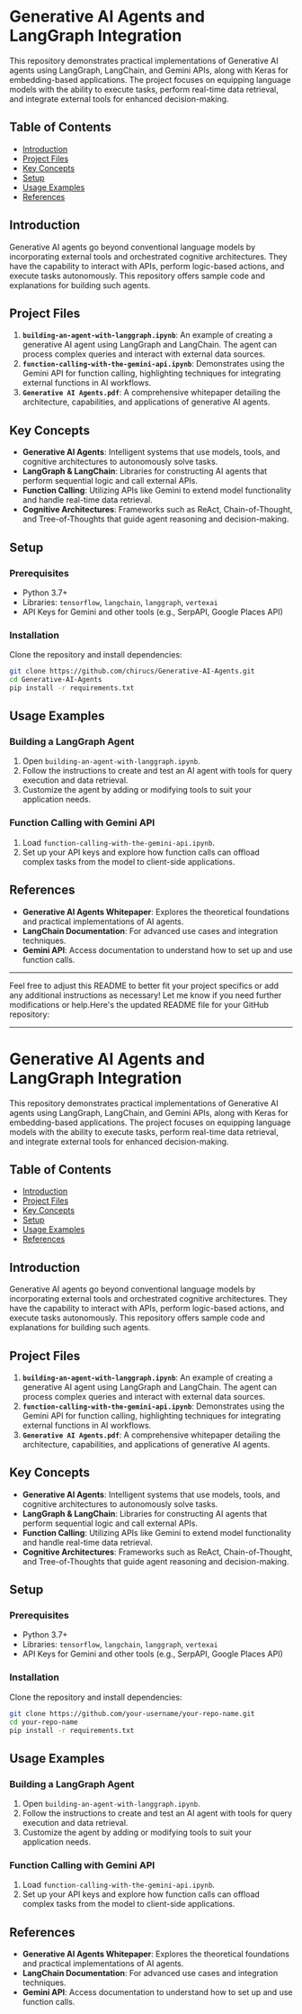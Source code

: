 # Generative AI Agents and LangGraph Integration

This repository demonstrates practical implementations of Generative AI agents using LangGraph, LangChain, and Gemini APIs, along with Keras for embedding-based applications. The project focuses on equipping language models with the ability to execute tasks, perform real-time data retrieval, and integrate external tools for enhanced decision-making.

## Table of Contents

- [Introduction](#introduction)
- [Project Files](#project-files)
- [Key Concepts](#key-concepts)
- [Setup](#setup)
- [Usage Examples](#usage-examples)
- [References](#references)

## Introduction

Generative AI agents go beyond conventional language models by incorporating external tools and orchestrated cognitive architectures. They have the capability to interact with APIs, perform logic-based actions, and execute tasks autonomously. This repository offers sample code and explanations for building such agents.

## Project Files

1. **`building-an-agent-with-langgraph.ipynb`**: An example of creating a generative AI agent using LangGraph and LangChain. The agent can process complex queries and interact with external data sources.
2. **`function-calling-with-the-gemini-api.ipynb`**: Demonstrates using the Gemini API for function calling, highlighting techniques for integrating external functions in AI workflows.
3. **`Generative AI Agents.pdf`**: A comprehensive whitepaper detailing the architecture, capabilities, and applications of generative AI agents.

## Key Concepts

- **Generative AI Agents**: Intelligent systems that use models, tools, and cognitive architectures to autonomously solve tasks.
- **LangGraph & LangChain**: Libraries for constructing AI agents that perform sequential logic and call external APIs.
- **Function Calling**: Utilizing APIs like Gemini to extend model functionality and handle real-time data retrieval.
- **Cognitive Architectures**: Frameworks such as ReAct, Chain-of-Thought, and Tree-of-Thoughts that guide agent reasoning and decision-making.

## Setup

### Prerequisites

- Python 3.7+
- Libraries: `tensorflow`, `langchain`, `langgraph`, `vertexai`
- API Keys for Gemini and other tools (e.g., SerpAPI, Google Places API)

### Installation

Clone the repository and install dependencies:

```bash
git clone https://github.com/chirucs/Generative-AI-Agents.git
cd Generative-AI-Agents
pip install -r requirements.txt
```

## Usage Examples

### Building a LangGraph Agent

1. Open `building-an-agent-with-langgraph.ipynb`.
2. Follow the instructions to create and test an AI agent with tools for query execution and data retrieval.
3. Customize the agent by adding or modifying tools to suit your application needs.

### Function Calling with Gemini API

1. Load `function-calling-with-the-gemini-api.ipynb`.
2. Set up your API keys and explore how function calls can offload complex tasks from the model to client-side applications.

## References

- **Generative AI Agents Whitepaper**: Explores the theoretical foundations and practical implementations of AI agents.
- **LangChain Documentation**: For advanced use cases and integration techniques.
- **Gemini API**: Access documentation to understand how to set up and use function calls.

---

Feel free to adjust this README to better fit your project specifics or add any additional instructions as necessary! Let me know if you need further modifications or help.Here's the updated README file for your GitHub repository:

---

# Generative AI Agents and LangGraph Integration

This repository demonstrates practical implementations of Generative AI agents using LangGraph, LangChain, and Gemini APIs, along with Keras for embedding-based applications. The project focuses on equipping language models with the ability to execute tasks, perform real-time data retrieval, and integrate external tools for enhanced decision-making.

## Table of Contents

- [Introduction](#introduction)
- [Project Files](#project-files)
- [Key Concepts](#key-concepts)
- [Setup](#setup)
- [Usage Examples](#usage-examples)
- [References](#references)

## Introduction

Generative AI agents go beyond conventional language models by incorporating external tools and orchestrated cognitive architectures. They have the capability to interact with APIs, perform logic-based actions, and execute tasks autonomously. This repository offers sample code and explanations for building such agents.

## Project Files

1. **`building-an-agent-with-langgraph.ipynb`**: An example of creating a generative AI agent using LangGraph and LangChain. The agent can process complex queries and interact with external data sources.
2. **`function-calling-with-the-gemini-api.ipynb`**: Demonstrates using the Gemini API for function calling, highlighting techniques for integrating external functions in AI workflows.
3. **`Generative AI Agents.pdf`**: A comprehensive whitepaper detailing the architecture, capabilities, and applications of generative AI agents.

## Key Concepts

- **Generative AI Agents**: Intelligent systems that use models, tools, and cognitive architectures to autonomously solve tasks.
- **LangGraph & LangChain**: Libraries for constructing AI agents that perform sequential logic and call external APIs.
- **Function Calling**: Utilizing APIs like Gemini to extend model functionality and handle real-time data retrieval.
- **Cognitive Architectures**: Frameworks such as ReAct, Chain-of-Thought, and Tree-of-Thoughts that guide agent reasoning and decision-making.

## Setup

### Prerequisites

- Python 3.7+
- Libraries: `tensorflow`, `langchain`, `langgraph`, `vertexai`
- API Keys for Gemini and other tools (e.g., SerpAPI, Google Places API)

### Installation

Clone the repository and install dependencies:

```bash
git clone https://github.com/your-username/your-repo-name.git
cd your-repo-name
pip install -r requirements.txt
```

## Usage Examples

### Building a LangGraph Agent

1. Open `building-an-agent-with-langgraph.ipynb`.
2. Follow the instructions to create and test an AI agent with tools for query execution and data retrieval.
3. Customize the agent by adding or modifying tools to suit your application needs.

### Function Calling with Gemini API

1. Load `function-calling-with-the-gemini-api.ipynb`.
2. Set up your API keys and explore how function calls can offload complex tasks from the model to client-side applications.

## References

- **Generative AI Agents Whitepaper**: Explores the theoretical foundations and practical implementations of AI agents.
- **LangChain Documentation**: For advanced use cases and integration techniques.
- **Gemini API**: Access documentation to understand how to set up and use function calls.

